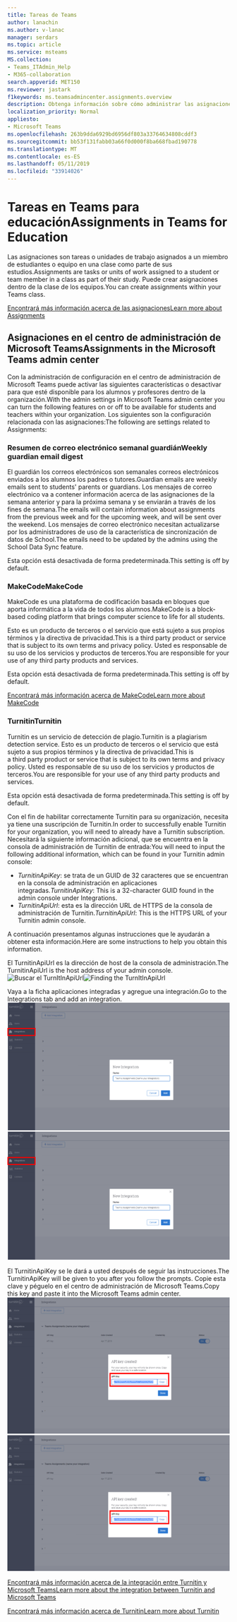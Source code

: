```yaml
---
title: Tareas de Teams
author: lanachin
ms.author: v-lanac
manager: serdars
ms.topic: article
ms.service: msteams
MS.collection:
- Teams_ITAdmin_Help
- M365-collaboration
search.appverid: MET150
ms.reviewer: jastark
f1keywords: ms.teamsadmincenter.assignments.overview
description: Obtenga información sobre cómo administrar las asignaciones en el centro de administración de Microsoft Teams en los equipos para el ámbito educativo.
localization_priority: Normal
appliesto:
- Microsoft Teams
ms.openlocfilehash: 263b9dda6929bd6956df803a33764634808cddf3
ms.sourcegitcommit: bb53f131fabb03a66f0d000f8ba668fbad190778
ms.translationtype: MT
ms.contentlocale: es-ES
ms.lasthandoff: 05/11/2019
ms.locfileid: "33914026"
---
```

# <a name="assignments-in-teams-for-education"></a><span data-ttu-id="6bf47-103">Tareas en Teams para educación</span><span class="sxs-lookup"><span data-stu-id="6bf47-103">Assignments in Teams for Education</span></span>

<span data-ttu-id="6bf47-104">Las asignaciones son tareas o unidades de trabajo asignados a un miembro de estudiantes o equipo en una clase como parte de sus estudios.</span><span class="sxs-lookup"><span data-stu-id="6bf47-104">Assignments are tasks or units of work assigned to a student or team member in a class as part of their study.</span></span> <span data-ttu-id="6bf47-105">Puede crear asignaciones dentro de la clase de los equipos.</span><span class="sxs-lookup"><span data-stu-id="6bf47-105">You can create assignments within your Teams class.</span></span>

[<span data-ttu-id="6bf47-106">Encontrará más información acerca de las asignaciones</span><span class="sxs-lookup"><span data-stu-id="6bf47-106">Learn more about Assignments</span></span>](https://support.office.com/article/microsoft-teams-5aa4431a-8a3c-4aa5-87a6-b6401abea114?ui=en-US&rs=en-IE&ad=IE#ID0EAABAAA=Assignments)

## <a name="assignments-in-the-microsoft-teams-admin-center"></a><span data-ttu-id="6bf47-107">Asignaciones en el centro de administración de Microsoft Teams</span><span class="sxs-lookup"><span data-stu-id="6bf47-107">Assignments in the Microsoft Teams admin center</span></span>

<span data-ttu-id="6bf47-108">Con la administración de configuración en el centro de administración de Microsoft Teams puede activar las siguientes características o desactivar para que esté disponible para los alumnos y profesores dentro de la organización.</span><span class="sxs-lookup"><span data-stu-id="6bf47-108">With the admin settings in Microsoft Teams admin center you can turn the following features on or off to be available for students and teachers within your organization.</span></span> <span data-ttu-id="6bf47-109">Los siguientes son la configuración relacionada con las asignaciones:</span><span class="sxs-lookup"><span data-stu-id="6bf47-109">The following are settings related to Assignments:</span></span>

<span data-ttu-id="6bf47-110"><a name="#bkemaildigest"> </a></span><span class="sxs-lookup"><span data-stu-id="6bf47-110"></span></span>
### <a name="weekly-guardian-email-digest"></a><span data-ttu-id="6bf47-111">Resumen de correo electrónico semanal guardián</span><span class="sxs-lookup"><span data-stu-id="6bf47-111">Weekly guardian email digest</span></span>
<span data-ttu-id="6bf47-112">El guardián los correos electrónicos son semanales correos electrónicos enviados a los alumnos los padres o tutores.</span><span class="sxs-lookup"><span data-stu-id="6bf47-112">Guardian emails are weekly emails sent to students' parents or guardians.</span></span> <span data-ttu-id="6bf47-113">Los mensajes de correo electrónico va a contener información acerca de las asignaciones de la semana anterior y para la próxima semana y se enviarán a través de los fines de semana.</span><span class="sxs-lookup"><span data-stu-id="6bf47-113">The emails will contain information about assignments from the previous week and for the upcoming week, and will be sent over the weekend.</span></span> <span data-ttu-id="6bf47-114">Los mensajes de correo electrónico necesitan actualizarse por los administradores de uso de la característica de sincronización de datos de School.</span><span class="sxs-lookup"><span data-stu-id="6bf47-114">The emails need to be updated by the admins using the School Data Sync feature.</span></span>

<span data-ttu-id="6bf47-115">Esta opción está desactivada de forma predeterminada.</span><span class="sxs-lookup"><span data-stu-id="6bf47-115">This setting is off by default.</span></span>

<span data-ttu-id="6bf47-116"><a name="bkmakecode"> </a></span><span class="sxs-lookup"><span data-stu-id="6bf47-116"></span></span>
### <a name="makecode"></a><span data-ttu-id="6bf47-117">MakeCode</span><span class="sxs-lookup"><span data-stu-id="6bf47-117">MakeCode</span></span>
<span data-ttu-id="6bf47-118">MakeCode es una plataforma de codificación basada en bloques que aporta informática a la vida de todos los alumnos.</span><span class="sxs-lookup"><span data-stu-id="6bf47-118">MakeCode is a block-based coding platform that brings computer science to life for all students.</span></span> 

<span data-ttu-id="6bf47-119">Esto es un producto de terceros o el servicio que está sujeto a sus propios términos y la directiva de privacidad.</span><span class="sxs-lookup"><span data-stu-id="6bf47-119">This is a third party product or service that is subject to its own terms and privacy policy.</span></span> <span data-ttu-id="6bf47-120">Usted es responsable de su uso de los servicios y productos de terceros.</span><span class="sxs-lookup"><span data-stu-id="6bf47-120">You are responsible for your use of any third party products and services.</span></span>

<span data-ttu-id="6bf47-121">Esta opción está desactivada de forma predeterminada.</span><span class="sxs-lookup"><span data-stu-id="6bf47-121">This setting is off by default.</span></span>

[<span data-ttu-id="6bf47-122">Encontrará más información acerca de MakeCode</span><span class="sxs-lookup"><span data-stu-id="6bf47-122">Learn more about MakeCode</span></span>](https://www.microsoft.com/${locale}/makecode)

<span data-ttu-id="6bf47-123"><a name="#turnitin"> </a></span><span class="sxs-lookup"><span data-stu-id="6bf47-123"></span></span>
### <a name="turnitin"></a><span data-ttu-id="6bf47-124">Turnitin</span><span class="sxs-lookup"><span data-stu-id="6bf47-124">Turnitin</span></span>

<span data-ttu-id="6bf47-125">Turnitin es un servicio de detección de plagio.</span><span class="sxs-lookup"><span data-stu-id="6bf47-125">Turnitin is a plagiarism detection service.</span></span> <span data-ttu-id="6bf47-126">Esto es un producto de terceros o el servicio que está sujeto a sus propios términos y la directiva de privacidad.</span><span class="sxs-lookup"><span data-stu-id="6bf47-126">This is a third party product or service that is subject to its own terms and privacy policy.</span></span> <span data-ttu-id="6bf47-127">Usted es responsable de su uso de los servicios y productos de terceros.</span><span class="sxs-lookup"><span data-stu-id="6bf47-127">You are responsible for your use of any third party products and services.</span></span>

<span data-ttu-id="6bf47-128">Esta opción está desactivada de forma predeterminada.</span><span class="sxs-lookup"><span data-stu-id="6bf47-128">This setting is off by default.</span></span>

<span data-ttu-id="6bf47-129">Con el fin de habilitar correctamente Turnitin para su organización, necesita ya tiene una suscripción de Turnitin.</span><span class="sxs-lookup"><span data-stu-id="6bf47-129">In order to successfully enable Turnitin for your organization, you will need to already have a Turnitin subscription.</span></span> <span data-ttu-id="6bf47-130">Necesitará la siguiente información adicional, que se encuentra en la consola de administración de Turnitin de entrada:</span><span class="sxs-lookup"><span data-stu-id="6bf47-130">You will need to input the following additional information, which can be found in your Turnitin admin console:</span></span>

  * <span data-ttu-id="6bf47-131">_TurnitinApiKey_: se trata de un GUID de 32 caracteres que se encuentran en la consola de administración en aplicaciones integradas.</span><span class="sxs-lookup"><span data-stu-id="6bf47-131">_TurnitinApiKey_: This is a 32-character GUID found in the admin console under Integrations.</span></span>
  * <span data-ttu-id="6bf47-132">_TurnitinApiUrl_: esta es la dirección URL de HTTPS de la consola de administración de Turnitin.</span><span class="sxs-lookup"><span data-stu-id="6bf47-132">_TurnitinApiUrl_: This is the HTTPS URL of your Turnitin admin console.</span></span>

<span data-ttu-id="6bf47-133">A continuación presentamos algunas instrucciones que le ayudarán a obtener esta información.</span><span class="sxs-lookup"><span data-stu-id="6bf47-133">Here are some instructions to help you obtain this information.</span></span>

<span data-ttu-id="6bf47-134">El TurnitinApiUrl es la dirección de host de la consola de administración.</span><span class="sxs-lookup"><span data-stu-id="6bf47-134">The TurnitinApiUrl is the host address of your admin console.</span></span>
<span data-ttu-id="6bf47-135">![Buscar el TurnItInApiUrl](./educationImages/Assignments_mopo_turnitin1.png)</span><span class="sxs-lookup"><span data-stu-id="6bf47-135">![Finding the TurnItInApiUrl](./educationImages/Assignments_mopo_turnitin1.png)</span></span>

<span data-ttu-id="6bf47-136">Vaya a la ficha aplicaciones integradas y agregue una integración.</span><span class="sxs-lookup"><span data-stu-id="6bf47-136">Go to the Integrations tab and add an integration.</span></span>
<span data-ttu-id="6bf47-137">![Buscar el TurnItInApiUrl](./educationImages/Assignments_mopo_turnitin2.png)</span><span class="sxs-lookup"><span data-stu-id="6bf47-137">![Finding the TurnItInApiUrl](./educationImages/Assignments_mopo_turnitin2.png)</span></span>

<span data-ttu-id="6bf47-138">El TurnitinApiKey se le dará a usted después de seguir las instrucciones.</span><span class="sxs-lookup"><span data-stu-id="6bf47-138">The TurnitinApiKey will be given to you after you follow the prompts.</span></span> <span data-ttu-id="6bf47-139">Copie esta clave y péguelo en el centro de administración de Microsoft Teams.</span><span class="sxs-lookup"><span data-stu-id="6bf47-139">Copy this key and paste it into the Microsoft Teams admin center.</span></span> 
<span data-ttu-id="6bf47-140">![Buscar el TurnItInApiUrl](./educationImages/Assignments_mopo_turnitin3.png)</span><span class="sxs-lookup"><span data-stu-id="6bf47-140">![Finding the TurnItInApiUrl](./educationImages/Assignments_mopo_turnitin3.png)</span></span>

[<span data-ttu-id="6bf47-141">Encontrará más información acerca de la integración entre Turnitin y Microsoft Teams</span><span class="sxs-lookup"><span data-stu-id="6bf47-141">Learn more about the integration between Turnitin and Microsoft Teams</span></span>](https://www.turnitin.com/products/feedback-studio/microsoft-teams-integration)

[<span data-ttu-id="6bf47-142">Encontrará más información acerca de Turnitin</span><span class="sxs-lookup"><span data-stu-id="6bf47-142">Learn more about Turnitin</span></span>](https://www.turnitin.com/)
